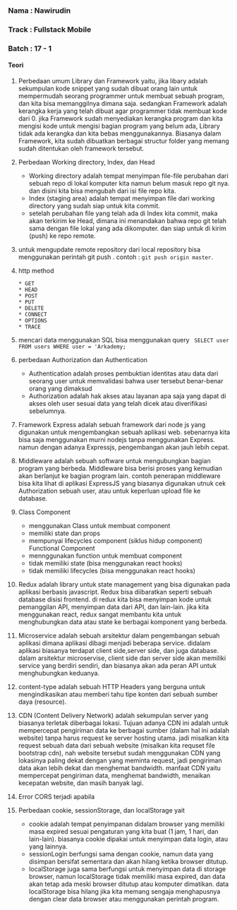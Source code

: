 <h3>Nama : Nawirudin</h3>
<h3>Track : Fullstack Mobile</h3>
<h3>Batch : 17 - 1</h3>

<h4>Teori</h4>

 1. Perbedaan umum Library dan Framework yaitu, 
    jika libary adalah sekumpulan kode snippet yang sudah dibuat orang lain untuk mempermudah seorang programmer untuk membuat sebuah program, dan kita bisa memanggilnya dimana       saja. sedangkan Framework adalah kerangka kerja yang telah dibuat agar programmer tidak membuat kode dari 0. jika Framework sudah menyediakan kerangka program dan kita             mengisi kode untuk mengisi bagian program yang belum ada, Library tidak ada kerangka dan kita bebas menggunakannya. Biasanya dalam Framework, kita sudah dibuatkan berbagai         structur folder yang memang sudah ditentukan oleh framework tersebut.
    
 2. Perbedaan Working directory, Index, dan Head
    * Working directory adalah tempat menyimpan file-file perubahan dari sebuah repo di lokal komputer kita namun belum masuk repo git nya. dan disini kita bisa mengubah dari isi       file repo kita.
    * Index (staging area) adalah tempat menyimpan file dari working directory yang sudah siap untuk kita commit.
    * setelah perubahan file yang telah ada di Index kita commit, maka akan terkirim ke Head, dimana ini menandakan bahwa repo git telah sama dengan file lokal yang ada dikomputer. dan siap untuk di kirim (push) ke repo remote.
    
 3. untuk mengupdate remote repository dari local repository bisa menggunakan perintah git push <nama remote> <branch>. contoh : ``` git push origin master ```.
 
 4. http method
 
        * GET
        * HEAD
        * POST
        * PUT
        * DELETE
        * CONNECT
        * OPTIONS
        * TRACE
        
  5. mencari data menggunakan SQL bisa menggunakan query ``` SELECT user FROM users WHERE user = 'Arkademy;```
  
  6. perbedaan Authorization dan Authentication
        * Authentication adalah proses pembuktian identitas atau data dari seorang user untuk memvalidasi bahwa user tersebut benar-benar orang yang dimaksud
        * Authorization adalah hak akses atau layanan apa saja yang dapat di akses oleh user sesuai data yang telah dicek atau diverifikasi sebelumnya.
        
  7. Framework Express adalah sebuah framework dari node js yang digunakan untuk mengembangkan sebuah aplikasi web. sebenarnya kita bisa saja menggunakan murni nodejs tanpa  menggunakan Express. namun dengan adanya Expressjs, pengembangan akan jauh lebih cepat.
  
   8. Middleware adalah 
      sebuah software untuk mengubungkan bagian program yang berbeda. Middleware bisa berisi proses yang kemudian akan berlanjut ke bagian program lain. contoh penerapan  middleware bisa kita lihat di aplikasi ExpressJS yang biasanya digunakan utnuk cek Authorization sebuah user, atau untuk keperluan upload file ke database.

 9.  Class Component 
        * menggunakan Class untuk membuat component
        * memiliki state dan props
        * mempunyai lifecycles component (siklus hidup component)
    Functional Component
        * mennggunakan function untuk membuat component
        * tidak memiliki state (bisa menggunakan react hooks)
        * tidak memiliki lifecycles (bisa menggunakan react hooks)
 10. Redux adalah 
        library untuk state management yang bisa digunakan pada aplikasi berbasis javascript. Redux bisa diibaratkan seperti sebuah database disisi frontend. di redux kita bisa menyimpan kode untuk pemanggilan API, menyimpan data dari API, dan lain-lain. jika kita menggunakan react, redux sangat membantu kita untuk menghubungkan data atau state ke berbagai komponent yang berbeda.
  
11. Microservice adalah sebuah arsitektur dalam pengembangan sebuah aplikasi dimana aplikasi dibagi menjadi beberapa service. didalam aplikasi biasanya terdapat client side,server side, dan juga database. dalam arsitektur microservise, client side dan server side akan memiliki service yang berdiri sendiri, dan biasanya akan ada peran API untuk menghubungkan keduanya. 
  
 12. content-type adalah sebuah HTTP Headers yang berguna untuk mengindikasikan atau memberi tahu tipe konten dari sebuah sumber daya (resource).
  
 13. CDN (Content Delivery Network) adalah sekumpulan server yang biasanya terletak diberbagai lokasi. Tujuan adanya CDN ini adalah untuk mempercepat pengiriman data ke berbagai sumber (dalam hal ini adalah website) tanpa harus request ke server hosting utama. jadi misalkan kita request sebuah data dari sebuah website (misalkan kita requset file bootstrap cdn), nah website tersebut sudah menggunakan CDN yang lokasinya paling dekat dengan yang meminta request, jadi pengiriman data akan lebih dekat dan menghemat bandwidth. manfaat CDN yaitu mempercepat pengiriman data, menghemat bandwidth, menaikan kecepatan website, dan masih banyak lagi.
 
 14. Error CORS terjadi apabila 
 15. Perbedaan cookie, sessionStorage, dan localStorage yait
     * cookie adalah tempat penyimpanan didalam browser yang memiliki masa expired sesuai pengaturan yang kita buat (1 jam, 1 hari, dan lain-lain). biasanya cookie dipakai untuk menyimpan data login, atau yang lainnya.
     * sessionLogin berfungsi sama dengan cookie, namun data yang disimpan bersifat sementara dan akan hilang ketika browser ditutup.
     * localStorage juga sama berfungsi untuk menyimpan data di storage browser, namun localStorage tidak memiliki masa expired, dan data akan tetap ada meski browser ditutup atau komputer dimatikan. data localStorage bisa hilang jika kita memang sengaja menghapusnya dengan clear data browser atau menggunakan perintah program.
  
  
   
